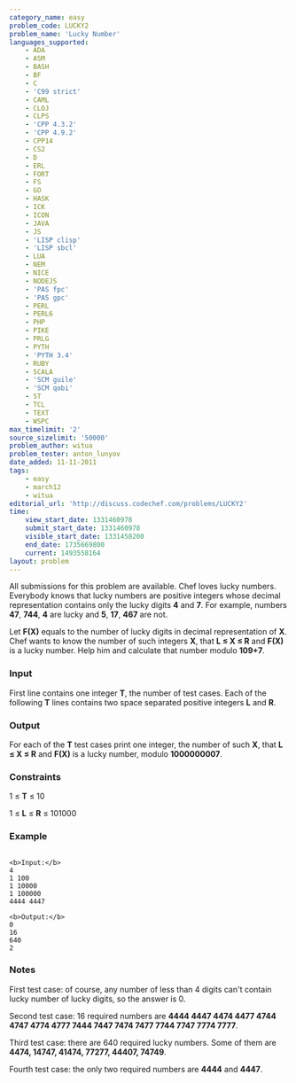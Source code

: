 ```yaml
---
category_name: easy
problem_code: LUCKY2
problem_name: 'Lucky Number'
languages_supported:
    - ADA
    - ASM
    - BASH
    - BF
    - C
    - 'C99 strict'
    - CAML
    - CLOJ
    - CLPS
    - 'CPP 4.3.2'
    - 'CPP 4.9.2'
    - CPP14
    - CS2
    - D
    - ERL
    - FORT
    - FS
    - GO
    - HASK
    - ICK
    - ICON
    - JAVA
    - JS
    - 'LISP clisp'
    - 'LISP sbcl'
    - LUA
    - NEM
    - NICE
    - NODEJS
    - 'PAS fpc'
    - 'PAS gpc'
    - PERL
    - PERL6
    - PHP
    - PIKE
    - PRLG
    - PYTH
    - 'PYTH 3.4'
    - RUBY
    - SCALA
    - 'SCM guile'
    - 'SCM qobi'
    - ST
    - TCL
    - TEXT
    - WSPC
max_timelimit: '2'
source_sizelimit: '50000'
problem_author: witua
problem_tester: anton_lunyov
date_added: 11-11-2011
tags:
    - easy
    - march12
    - witua
editorial_url: 'http://discuss.codechef.com/problems/LUCKY2'
time:
    view_start_date: 1331460978
    submit_start_date: 1331460978
    visible_start_date: 1331458200
    end_date: 1735669800
    current: 1493558164
layout: problem
---
```

All submissions for this problem are available. Chef loves lucky numbers. Everybody knows that lucky numbers are positive integers whose decimal representation contains only the lucky digits **4** and **7**. For example, numbers **47**, **744**, **4** are lucky and **5**, **17**, **467** are not.

 Let **F(X)** equals to the number of lucky digits in decimal representation of **X**. Chef wants to know the number of such integers **X**, that **L ≤ X ≤ R** and **F(X)** is a lucky number. Help him and calculate that number modulo **109+7**.

### Input

First line contains one integer **T**, the number of test cases. Each of the following **T** lines contains two space separated positive integers **L** and **R**.

### Output

For each of the **T** test cases print one integer, the number of such **X**, that **L ≤ X ≤ R** and **F(X)** is a lucky number, modulo **1000000007**.

### Constraints

1 ≤ **T** ≤ 10

1 ≤ **L** ≤ **R** ≤ 101000

### Example

```

<b>Input:</b>
4
1 100
1 10000
1 100000
4444 4447

<b>Output:</b>
0
16
640
2

```
### Notes

First test case: of course, any number of less than 4 digits can't contain lucky number of lucky digits, so the answer is 0.

Second test case: 16 required numbers are **4444 4447 4474 4477 4744 4747 4774 4777 7444 7447 7474 7477 7744 7747 7774 7777**.

Third test case: there are 640 required lucky numbers. Some of them are **4474, 14747, 41474, 77277, 44407, 74749**.

Fourth test case: the only two required numbers are **4444** and **4447**.